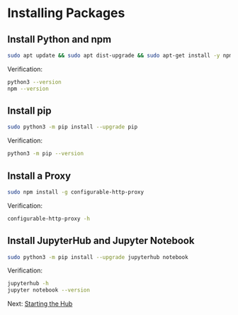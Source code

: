 # Installing Packages

## Install Python and npm

```bash
sudo apt update && sudo apt dist-upgrade && sudo apt-get install -y npm python3 python3-dev python3-pip
```

Verification:

```bash
python3 --version
npm --version
```

## Install pip

```bash
sudo python3 -m pip install --upgrade pip
```

Verification:

```bash
python3 -m pip --version
```

## Install a Proxy

```bash
sudo npm install -g configurable-http-proxy
```
Verification:

```bash
configurable-http-proxy -h
```

## Install JupyterHub and Jupyter Notebook

```bash
sudo python3 -m pip install --upgrade jupyterhub notebook
```
Verification:

```bash
jupyterhub -h
jupyter notebook --version
```

Next: [Starting the Hub](03-starting-the-hub.md)